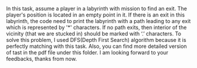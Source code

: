 In this task, assume a player in a labyrinth with mission to find an exit.
The player's position is located in an empty point in it.
If there is an exit in this labyrinth, the code need to print the labyrinth with a path leading to any exit which is represented by '*' characters.
If no path exits, then interior of the vicinity (that we are stucked in) should be marked with ‘.’ characters.
To solve this problem, I used DFS(Depth First Search) algorithm because it is perfectly matching with this task.
Also, you can find more detailed version of tast in the pdf file under this folder.
I am looking forward to your feedbacks, thanks from now.
